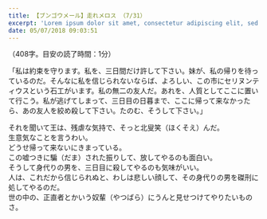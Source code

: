 ```yaml
---
title: 【ブンゴウメール】走れメロス （7/31）
excerpt: 'Lorem ipsum dolor sit amet, consectetur adipiscing elit, sed do eiusmod tempor incididunt ut labore et dolore magna aliqua. Praesent elementum facilisis leo vel fringilla est ullamcorper eget. At imperdiet dui accumsan sit amet nulla facilisi morbi tempus.'
date: 05/07/2018 09:03:51
---
```


（408字。目安の読了時間：1分）  
  
  
「私は約束を守ります。私を、三日間だけ許して下さい。妹が、私の帰りを待っているのだ。そんなに私を信じられないならば、よろしい、この市にセリヌンティウスという石工がいます。私の無二の友人だ。あれを、人質としてここに置いて行こう。私が逃げてしまって、三日目の日暮まで、ここに帰って来なかったら、あの友人を絞め殺して下さい。たのむ、そうして下さい。」  
  
 それを聞いて王は、残虐な気持で、そっと北叟笑（ほくそえ）んだ。  
生意気なことを言うわい。  
どうせ帰って来ないにきまっている。  
この嘘つきに騙（だま）された振りして、放してやるのも面白い。  
そうして身代りの男を、三日目に殺してやるのも気味がいい。  
人は、これだから信じられぬと、わしは悲しい顔して、その身代りの男を磔刑に処してやるのだ。  
世の中の、正直者とかいう奴輩（やつばら）にうんと見せつけてやりたいものさ。